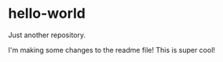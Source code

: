 # hello-world
Just another repository.

I'm making some changes to the readme file!  This is super cool!
